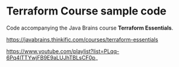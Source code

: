 # Terraform Course sample code

Code accompanying the Java Brains course **Terraform Essentials**.

https://javabrains.thinkific.com/courses/terraform-essentials

https://www.youtube.com/playlist?list=PLqq-6Pq4lTTYwjFB9E9aLUJhTBLsCF0p_
